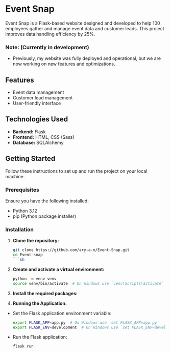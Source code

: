 # Event Snap

Event Snap is a Flask-based website designed and developed to help 100 employees gather and manage event data and customer leads. This project improves data handling efficiency by 25%.
### Note: (Currently in development)
- Previously, my website was fully deployed and operational, but we are now working on new features and optimizations.
## Features

- Event data management
- Customer lead management
- User-friendly interface

## Technologies Used

- **Backend:** Flask
- **Frontend:** HTML, CSS (Sass)
- **Database:** SQLAlchemy

## Getting Started

Follow these instructions to set up and run the project on your local machine.

### Prerequisites

Ensure you have the following installed:

- Python 3.12
- pip (Python package installer)

### Installation

1. **Clone the repository:**

   ```sh
   git clone https://github.com/ary-a-n/Event-Snap.git
   cd Event-snap
   ```sh
2. **Create and activate a virtual environment:**
   ```sh
   python -m venv venv
   source venv/bin/activate  # On Windows use `venv\Scripts\activate`
   ```
3. **Install the required packages:**
4. **Running the Application:**
-  Set the Flask application environment variable:
   ```sh
   export FLASK_APP=app.py  # On Windows use `set FLASK_APP=app.py`
   export FLASK_ENV=development  # On Windows use `set FLASK_ENV=development`
   ```
- Run the Flask application:
  ```sh
  flask run
  ```
   
